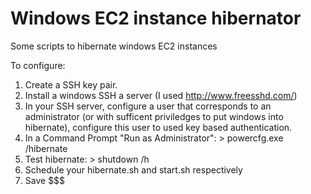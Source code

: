 # Windows EC2 instance hibernator
Some scripts to hibernate windows EC2 instances

To configure:
1) Create a SSH key pair.
2) Install a windows SSH a server (I used http://www.freesshd.com/)
3) In your SSH server, configure a user that corresponds to an administrator (or with sufficent priviledges to put windows into hibernate), configure this user to used key based authentication.
4) In a Command Prompt "Run as Administrator": > powercfg.exe /hibernate
5) Test hibernate: > shutdown /h
6) Schedule your hibernate.sh and start.sh respectively
7) Save $$$

